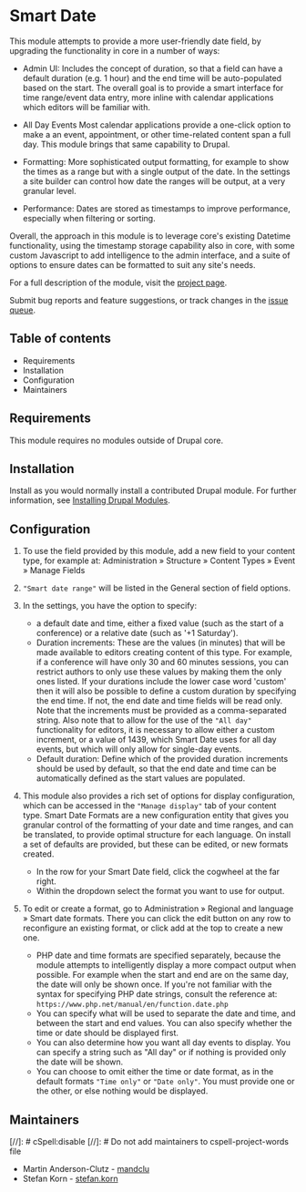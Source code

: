 # Smart Date

This module attempts to provide a more user-friendly date field, by upgrading
the functionality in core in a number of ways:

- Admin UI: Includes the concept of duration, so that a field can have a default
  duration (e.g. 1 hour) and the end time will be auto-populated based on the
  start. The overall goal is to provide a smart interface for time range/event
  data entry, more inline with calendar applications which editors will be
  familiar with.

- All Day Events Most calendar applications provide a one-click option to make
  a an event, appointment, or other time-related content span a full day. This
  module brings that same capability to Drupal.

- Formatting: More sophisticated output formatting, for example to show the
  times as a range but with a single output of the date. In the settings a site
  builder can control how date the ranges will be output, at a very granular
  level.

- Performance: Dates are stored as timestamps to improve performance, especially
  when filtering or sorting.

Overall, the approach in this module is to leverage core's existing Datetime
functionality, using the timestamp storage capability also in core, with some
custom Javascript to add intelligence to the admin interface, and a suite of
options to ensure dates can be formatted to suit any site's needs.

For a full description of the module, visit the
[project page](https://www.drupal.org/project/smart_date).

Submit bug reports and feature suggestions, or track changes in the
[issue queue](https://www.drupal.org/project/issues/smart_date).


## Table of contents

- Requirements
- Installation
- Configuration
- Maintainers


## Requirements

This module requires no modules outside of Drupal core.


## Installation

Install as you would normally install a contributed Drupal module. For further
information, see
[Installing Drupal Modules](https://www.drupal.org/docs/extending-drupal/installing-drupal-modules).


## Configuration

1. To use the field provided by this module, add a new field to your content
   type, for example at:
   Administration » Structure » Content Types » Event » Manage Fields
2. `"Smart date range"` will be listed in the General section of field options.
3. In the settings, you have the option to specify:
    - a default date and time, either a fixed value (such as the start of a
      conference) or a relative date (such as '+1 Saturday').
    - Duration increments: These are the values (in minutes) that will be made
      available to editors creating content of this type. For example, if a
      conference will have only 30 and 60 minutes sessions, you can restrict
      authors to only use these values by making them the only ones listed. If
      your durations include the lower case word 'custom' then it will also be
      possible to define a custom duration by specifying the end time. If not,
      the end date and time fields will be read only. Note that the increments
      must be provided as a comma-separated string. Also note that to allow for
      the use of the `"All day"` functionality for editors, it is necessary to
      allow either a custom increment, or a value of 1439, which Smart Date uses
      for all day events, but which will only allow for single-day events.
    - Default duration: Define which of the provided duration increments should
      be used by default, so that the end date and time can be automatically
      defined as the start values are populated.
4. This module also provides a rich set of options for display configuration,
   which can be accessed in the `"Manage display"` tab of your content type.
   Smart Date Formats are a new configuration entity that gives you granular
   control of the formatting of your date and time ranges, and can be
   translated, to provide optimal structure for each language. On install a set
   of defaults are provided, but these can be edited, or new formats created.
    - In the row for your Smart Date field, click the cogwheel at the far right.
    - Within the dropdown select the format you want to use for output.

5. To edit or create a format, go to Administration » Regional and language
   » Smart date formats. There you can click the edit button on any row to
   reconfigure an existing format, or click add at the top to create a new one.
    - PHP date and time formats are specified separately, because the module
      attempts to intelligently display a more compact output when possible. For
      example when the start and end are on the same day, the date will only be
      shown once. If you're not familiar with the syntax for specifying PHP date
      strings, consult the reference at:
      `https://www.php.net/manual/en/function.date.php`
    - You can specify what will be used to separate the date and time, and
      between the start and end values. You can also specify whether the time or
      date should be displayed first.
    - You can also determine how you want all day events to display. You can
      specify a string such as "All day" or if nothing is provided only the date
      will be shown.
    - You can choose to omit either the time or date format, as in the default
      formats `"Time only"` or `"Date only"`. You must provide one or the other,
      or else nothing would be displayed.


## Maintainers
[//]: # cSpell:disable
[//]: # Do not add maintainers to cspell-project-words file


- Martin Anderson-Clutz - [mandclu](https://www.drupal.org/u/mandclu)
- Stefan Korn - [stefan.korn](https://www.drupal.org/u/stefankorn)
